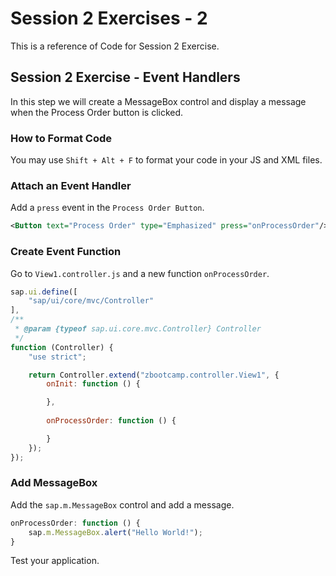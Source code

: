 # Session 2 Exercises - 2
This is a reference of Code for Session 2 Exercise.

## Session 2 Exercise - Event Handlers
In this step we will create a MessageBox control and display a message when the Process Order button is clicked. 

### How to Format Code
You may use `Shift + Alt + F` to format your code in your JS and XML files. 

### Attach an Event Handler
Add a `press` event in the `Process Order Button`.
```xml
<Button text="Process Order" type="Emphasized" press="onProcessOrder"/>
```

### Create Event Function
Go to `View1.controller.js` and a new function `onProcessOrder`.
```js
sap.ui.define([
    "sap/ui/core/mvc/Controller"
],
/**
 * @param {typeof sap.ui.core.mvc.Controller} Controller
 */
function (Controller) {
    "use strict";

    return Controller.extend("zbootcamp.controller.View1", {
        onInit: function () {

        }, 
        
        onProcessOrder: function () {

        }
    });
});
```

### Add MessageBox
Add the `sap.m.MessageBox` control and add a message. 
```js
onProcessOrder: function () {
    sap.m.MessageBox.alert("Hello World!");
}
```

Test your application.
